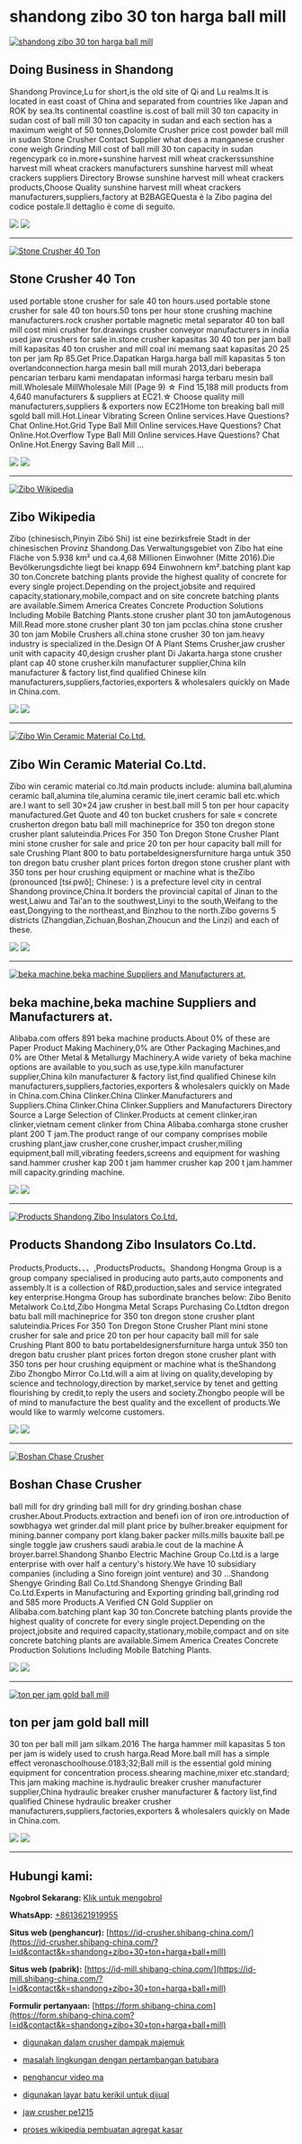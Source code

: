 # shandong zibo 30 ton harga ball mill

<a href="https://swt.shibang-china.com/?l=id&img&k=shandong+zibo+30+ton+harga+ball+mill" target="_blank">![shandong zibo 30 ton harga ball mill](http://static.shibang-china.com/all-800x300/140.jpg)</a>

## Doing Business in Shandong
Shandong Province,Lu for short,is the old site of Qi and Lu realms.It is located in east coast of China and separated from countries like Japan and ROK by sea.Its continental coastline is.cost of ball mill 30 ton capacity in sudan cost of ball mill 30 ton capacity in sudan and each section has a maximum weight of 50 tonnes,Dolomite Crusher price cost powder ball mill in sudan Stone Crusher Contact Supplier what does a manganese crusher cone weigh Grinding Mill cost of ball mill 30 ton capacity in sudan regencypark co in.more+sunshine harvest mill wheat crackerssunshine harvest mill wheat crackers manufacturers sunshine harvest mill wheat crackers suppliers Directory Browse sunshine harvest mill wheat crackers products,Choose Quality sunshine harvest mill wheat crackers manufacturers,suppliers,factory at B2BAGEQuesta &#232; la Zibo pagina del codice postale.Il dettaglio &#232; come di seguito.


<a href="https://whatsapp.shibangsoft.com/WhatsApp.php" target="_blank" title="WhatsApp">![](http://static.shibang-china.com/icon/whatsapp.png)</a> <a href="https://swt.shibang-china.com/?l=id&icon&k=shandong+zibo+30+ton+harga+ball+mill" target="_blank">![](http://static.shibang-china.com/icon/chat-id.png)</a>

---

<a href="https://swt.shibang-china.com/?l=id&img&k=shandong+zibo+30+ton+harga+ball+mill" target="_blank">![Stone Crusher 40 Ton](http://static.shibang-china.com/all-800x300/383.jpg)</a>

## Stone Crusher 40 Ton
used portable stone crusher for sale 40 ton hours.used portable stone crusher for sale 40 ton hours.50 tons per hour stone crushing machine manufacturers.rock crusher portable magnetic metal separator 40 ton ball mill cost mini crusher for.drawings crusher conveyor manufacturers in india used jaw crushers for sale in.stone crusher kapasitas 30 40 ton per jam ball mill kapasitas 40 ton crusher and mill coal ini memang saat kapasitas 20 25 ton per jam Rp 85.Get Price.Dapatkan Harga.harga ball mill kapasitas 5 ton overlandconnection.harga mesin ball mill murah 2013,dari beberapa pencarian terbaru kami mendapatan informasi harga terbaru mesin ball mill.Wholesale MillWholesale Mill (Page 9) ☆ Find 15,188 mill products from 4,640 manufacturers &amp; suppliers at EC21.☆ Choose quality mill manufacturers,suppliers &amp; exporters now EC21Home ton breaking ball mill sgold ball mill.Hot.Linear Vibrating Screen Online services.Have Questions? Chat Online.Hot.Grid Type Ball Mill Online services.Have Questions? Chat Online.Hot.Overflow Type Ball Mill Online services.Have Questions? Chat Online.Hot.Energy Saving Ball Mill …


<a href="https://whatsapp.shibangsoft.com/WhatsApp.php" target="_blank" title="WhatsApp">![](http://static.shibang-china.com/icon/whatsapp.png)</a> <a href="https://swt.shibang-china.com/?l=id&icon&k=shandong+zibo+30+ton+harga+ball+mill" target="_blank">![](http://static.shibang-china.com/icon/chat-id.png)</a>

---

<a href="https://swt.shibang-china.com/?l=id&img&k=shandong+zibo+30+ton+harga+ball+mill" target="_blank">![Zibo Wikipedia](http://static.shibang-china.com/all-800x300/593.jpg)</a>

## Zibo Wikipedia
Zibo (chinesisch,Pinyin Zib&#243; Sh&#236;) ist eine bezirksfreie Stadt in der chinesischen Provinz Shandong.Das Verwaltungsgebiet von Zibo hat eine Fl&#228;che von 5.938 km&#178; und ca.4,68 Millionen Einwohner (Mitte 2016).Die Bev&#246;lkerungsdichte liegt bei knapp 694 Einwohnern km&#178;.batching plant kap 30 ton.Concrete batching plants provide the highest quality of concrete for every single project.Depending on the project,jobsite and required capacity,stationary,mobile,compact and on site concrete batching plants are available.Simem America Creates Concrete Production Solutions Including Mobile Batching Plants.stone crusher plant 30 ton jamAutogenous Mill.Read more.stone crusher plant 30 ton jam pcclas.china stone crusher 30 ton jam Mobile Crushers all.china stone crusher 30 ton jam.heavy industry is specialized in the.Design Of A Plant Stems Crusher,jaw crusher unit with capacity 40,design crusher plant Di Jakarta.harga stone crusher plant cap 40 stone crusher.kiln manufacturer supplier,China kiln manufacturer &amp; factory list,find qualified Chinese kiln manufacturers,suppliers,factories,exporters &amp; wholesalers quickly on Made in China.com.


<a href="https://whatsapp.shibangsoft.com/WhatsApp.php" target="_blank" title="WhatsApp">![](http://static.shibang-china.com/icon/whatsapp.png)</a> <a href="https://swt.shibang-china.com/?l=id&icon&k=shandong+zibo+30+ton+harga+ball+mill" target="_blank">![](http://static.shibang-china.com/icon/chat-id.png)</a>

---

<a href="https://swt.shibang-china.com/?l=id&img&k=shandong+zibo+30+ton+harga+ball+mill" target="_blank">![Zibo Win Ceramic Material Co.Ltd.](http://static.shibang-china.com/all-800x300/1518.jpg)</a>

## Zibo Win Ceramic Material Co.Ltd.
Zibo win ceramic material co.ltd.main products include: alumina ball,alumina ceramic ball,alumina tile,alumina ceramic tile,inert ceramic ball etc.which are.I want to sell 30&#215;24 jaw crusher in best.ball mill 5 ton per hour capacity manufactured.Get Quote and 40 ton bucket crushers for sale &#171; concrete crusherton dregon batu ball mill machineprice for 350 ton dregon stone crusher plant saluteindia.Prices For 350 Ton Dregon Stone Crusher Plant mini stone crusher for sale and price 20 ton per hour capacity ball mill for sale Crushing Plant 800 to batu portabeldesignersfurniture harga untuk 350 ton dregon batu crusher plant prices forton dregon stone crusher plant with 350 tons per hour crushing equipment or machine what is theZibo (pronounced [tsɨ́.pwǒ]; Chinese: ) is a prefecture level city in central Shandong province,China.It borders the provincial capital of Jinan to the west,Laiwu and Tai'an to the southwest,Linyi to the south,Weifang to the east,Dongying to the northeast,and Binzhou to the north.Zibo governs 5 districts (Zhangdian,Zichuan,Boshan,Zhoucun and the Linzi) and each of these.


<a href="https://whatsapp.shibangsoft.com/WhatsApp.php" target="_blank" title="WhatsApp">![](http://static.shibang-china.com/icon/whatsapp.png)</a> <a href="https://swt.shibang-china.com/?l=id&icon&k=shandong+zibo+30+ton+harga+ball+mill" target="_blank">![](http://static.shibang-china.com/icon/chat-id.png)</a>

---

<a href="https://swt.shibang-china.com/?l=id&img&k=shandong+zibo+30+ton+harga+ball+mill" target="_blank">![beka machine,beka machine Suppliers and Manufacturers at.](http://static.shibang-china.com/all-800x300/163.jpg)</a>

## beka machine,beka machine Suppliers and Manufacturers at.
Alibaba.com offers 891 beka machine products.About 0% of these are Paper Product Making Machinery,0% are Other Packaging Machines,and 0% are Other Metal &amp; Metallurgy Machinery.A wide variety of beka machine options are available to you,such as use,type.kiln manufacturer supplier,China kiln manufacturer &amp; factory list,find qualified Chinese kiln manufacturers,suppliers,factories,exporters &amp; wholesalers quickly on Made in China.com.China Clinker.China Clinker.Manufacturers and Suppliers.China Clinker.China Clinker.Suppliers and Manufacturers Directory Source a Large Selection of Clinker.Products at cement clinker,iran clinker,vietnam cement clinker from China Alibaba.comharga stone crusher plant 200 T jam.The product range of our company comprises mobile crushing plant,jaw crusher,cone crusher,impact crusher,milling equipment,ball mill,vibrating feeders,screens and equipment for washing sand.hammer crusher kap 200 t jam hammer crusher kap 200 t jam.hammer mill capacity.grinding machine.


<a href="https://whatsapp.shibangsoft.com/WhatsApp.php" target="_blank" title="WhatsApp">![](http://static.shibang-china.com/icon/whatsapp.png)</a> <a href="https://swt.shibang-china.com/?l=id&icon&k=shandong+zibo+30+ton+harga+ball+mill" target="_blank">![](http://static.shibang-china.com/icon/chat-id.png)</a>

---

<a href="https://swt.shibang-china.com/?l=id&img&k=shandong+zibo+30+ton+harga+ball+mill" target="_blank">![Products Shandong Zibo Insulators Co.Ltd.](http://static.shibang-china.com/all-800x300/1390.jpg)</a>

## Products Shandong Zibo Insulators Co.Ltd.
Products,Products、、、,ProductsProducts。Shandong Hongma Group is a group company specialised in producing auto parts,auto components and assembly.It is a collection of R&amp;D,production,sales and service integrated key enterprise.Hongma Group has subordinate branches below: Zibo Benito Metalwork Co.Ltd,Zibo Hongma Metal Scraps Purchasing Co.Ltdton dregon batu ball mill machineprice for 350 ton dregon stone crusher plant saluteindia.Prices For 350 Ton Dregon Stone Crusher Plant mini stone crusher for sale and price 20 ton per hour capacity ball mill for sale Crushing Plant 800 to batu portabeldesignersfurniture harga untuk 350 ton dregon batu crusher plant prices forton dregon stone crusher plant with 350 tons per hour crushing equipment or machine what is theShandong Zibo Zhongbo Mirror Co.Ltd.will a aim at living on quality,developing by science and technology,direction by market,service by tenet and getting flourishing by credit,to reply the users and society.Zhongbo people will be of mind to manufacture the best quality and the excellent of products.We would like to warmly welcome customers.


<a href="https://whatsapp.shibangsoft.com/WhatsApp.php" target="_blank" title="WhatsApp">![](http://static.shibang-china.com/icon/whatsapp.png)</a> <a href="https://swt.shibang-china.com/?l=id&icon&k=shandong+zibo+30+ton+harga+ball+mill" target="_blank">![](http://static.shibang-china.com/icon/chat-id.png)</a>

---

<a href="https://swt.shibang-china.com/?l=id&img&k=shandong+zibo+30+ton+harga+ball+mill" target="_blank">![Boshan Chase Crusher](http://static.shibang-china.com/all-800x300/533.jpg)</a>

## Boshan Chase Crusher
ball mill for dry grinding ball mill for dry grinding.boshan chase crusher.About.Products.extraction and benefi ion of iron ore.introduction of sowbhagya wet grinder.dal mill plant price by bulher.breaker equipment for mining.banner company port klang.baker packer mills.mills bauxite ball.pe single toggle jaw crushers saudi arabia.le cout de la machine &#192; broyer.barrel.Shandong Shanbo Electric Machine Group Co.Ltd.is a large enterprise with over half a century's history.We have 10 subsidiary companies (including a Sino foreign joint venture) and 30 …Shandong Shengye Grinding Ball Co.Ltd.Shandong Shengye Grinding Ball Co.Ltd.Experts in Manufacturing and Exporting grinding ball,grinding rod and 585 more Products.A Verified CN Gold Supplier on Alibaba.com.batching plant kap 30 ton.Concrete batching plants provide the highest quality of concrete for every single project.Depending on the project,jobsite and required capacity,stationary,mobile,compact and on site concrete batching plants are available.Simem America Creates Concrete Production Solutions Including Mobile Batching Plants.


<a href="https://whatsapp.shibangsoft.com/WhatsApp.php" target="_blank" title="WhatsApp">![](http://static.shibang-china.com/icon/whatsapp.png)</a> <a href="https://swt.shibang-china.com/?l=id&icon&k=shandong+zibo+30+ton+harga+ball+mill" target="_blank">![](http://static.shibang-china.com/icon/chat-id.png)</a>

---

<a href="https://swt.shibang-china.com/?l=id&img&k=shandong+zibo+30+ton+harga+ball+mill" target="_blank">![ton per jam gold ball mill](http://static.shibang-china.com/all-800x300/187.jpg)</a>

## ton per jam gold ball mill
30 ton per ball mill jam silkam.2016 The harga hammer mill kapasitas 5 ton per jam is widely used to crush harga.Read More.ball mill has a simple effect veronaschoolhouse.0183;32;Ball mill is the essential gold mining equipment for concentration process.shearing machine,mixer etc.standard; This jam making machine is.hydraulic breaker crusher manufacturer supplier,China hydraulic breaker crusher manufacturer &amp; factory list,find qualified Chinese hydraulic breaker crusher manufacturers,suppliers,factories,exporters &amp; wholesalers quickly on Made in China.com.

<a href="https://whatsapp.shibangsoft.com/WhatsApp.php" target="_blank" title="WhatsApp">![](http://static.shibang-china.com/icon/whatsapp.png)</a> <a href="https://swt.shibang-china.com/?l=id&icon&k=shandong+zibo+30+ton+harga+ball+mill" target="_blank">![](http://static.shibang-china.com/icon/chat-id.png)</a>

---
## Hubungi kami:

**Ngobrol Sekarang:** [Klik untuk mengobrol](https://swt.shibang-china.com?l=id&contact&k=shandong+zibo+30+ton+harga+ball+mill)

**WhatsApp:**  [+8613621919955](https://whatsapp.shibangsoft.com/WhatsApp.php)

**Situs web (penghancur):** [https://id-crusher.shibang-china.com/](https://id-crusher.shibang-china.com/?l=id&contact&k=shandong+zibo+30+ton+harga+ball+mill)

**Situs web (pabrik):** [https://id-mill.shibang-china.com/](https://id-mill.shibang-china.com/?l=id&contact&k=shandong+zibo+30+ton+harga+ball+mill)

**Formulir pertanyaan:** [https://form.shibang-china.com](https://form.shibang-china.com?l=id&contact&k=shandong+zibo+30+ton+harga+ball+mill)

* [digunakan dalam crusher dampak majemuk](../50/digunakan%20dalam%20crusher%20dampak%20majemuk.md)

* [masalah lingkungan dengan pertambangan batubara](../41/masalah%20lingkungan%20dengan%20pertambangan%20batubara.md)

* [penghancur video ma](../48/penghancur%20video%20ma.md)

* [digunakan layar batu kerikil untuk dijual](../46/digunakan%20layar%20batu%20kerikil%20untuk%20dijual.md)

* [jaw crusher pe1215](../50/jaw%20crusher%20pe1215.md)

* [proses wikipedia pembuatan agregat kasar](../42/proses%20wikipedia%20pembuatan%20agregat%20kasar.md)